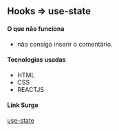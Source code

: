 ## Hooks => use-state

#### O que não funciona

- não consigo inserir o comentário.

#### Tecnologias usadas
- HTML
- CSS
- REACTJS

#### Link Surge

[use-state](solid-kick.surge.sh)
